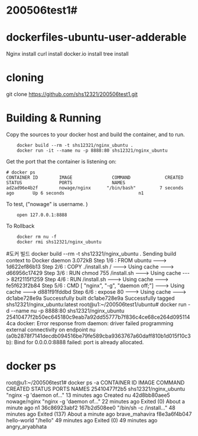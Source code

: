 # 200506test1#

# dockerfiles-ubuntu-user-adderable
Nginx install
curl install
docker.io install
tree install

# cloning
git clone https://github.com/shs12321/200506test1.git


# Building & Running

Copy the sources to your docker host and build the container, and to run.
```
	docker build --rm -t shs12321/nginx_ubuntu .
	docker run -it --name nu -p 8888:80 shs12321/nginx_ubuntu
```
Get the port that the container is listening on:

```
# docker ps
CONTAINER ID        IMAGE               COMMAND             CREATED             STATUS              PORTS               NAMES
ad2ad96e4b2f        nowage/nginx      "/bin/bash"         7 seconds ago       Up 6 seconds                            n1
```

To test, ("nowage" is username. )
```
	open 127.0.0.1:8888
```
To Rollback
```
    docker rm nu -f
    docker rmi shs12321/nginx_ubuntu
```

#도커 빌드
docker build --rm -t shs12321/nginx_ubuntu .
Sending build context to Docker daemon  3.072kB
Step 1/6 : FROM ubuntu
 ---> 1d622ef86b13
Step 2/6 : COPY ./install.sh /
 ---> Using cache
 ---> d66956c17429
Step 3/6 : RUN chmod 755 /install.sh
 ---> Using cache
 ---> 82f2115f1259
Step 4/6 : RUN /install.sh
 ---> Using cache
 ---> fe5f623f2b84
Step 5/6 : CMD [ "nginx", "-g", "daemon off;"]
 ---> Using cache
 ---> d881f91fddbd
Step 6/6 : expose 80
 ---> Using cache
 ---> dc1abe728e9a
Successfully built dc1abe728e9a
Successfully tagged shs12321/nginx_ubuntu:latest
root@u1:~/200506test1/ubuntu# docker run -d --name nu -p 8888:80 shs12321/nginx_ubuntu
25410477f2b50ec645180c9eab7a92dd55777b7f836c4ce68ce264d0951144ca
docker: Error response from daemon: driver failed programming external connectivity on endpoint nu (a0b2878f7141decdb094516be79fe589cba9363767a60daff810b1d015f10c3b): Bind for 0.0.0.0:8888 failed: port is already allocated.


# docker ps
root@u1:~/200506test1# docker ps -a
CONTAINER ID        IMAGE                   COMMAND                  CREATED             STATUS                            PORTS               NAMES
25410477f2b5        shs12321/nginx_ubuntu   "nginx -g 'daemon of…"   13 minutes ago      Created                                               nu
42d8bb80aee5        nowage/nginx            "nginx -g 'daemon of…"   22 minutes ago      Exited (0) About a minute ago                         n1
36c86923abf2        167b2d508ee0            "/bin/sh -c /install…"   48 minutes ago      Exited (137) About a minute ago                       brave_mahavira
f8e3a6f4b047        hello-world             "/hello"                 49 minutes ago      Exited (0) 49 minutes ago                             angry_aryabhata
